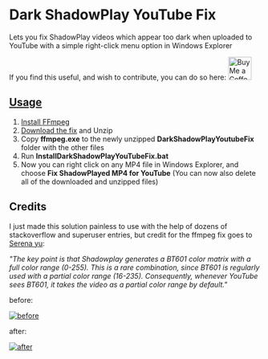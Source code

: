 # Dark ShadowPlay YouTube Fix
Lets you fix ShadowPlay videos which appear too dark when uploaded to YouTube with a simple right-click menu option in Windows Explorer

If you find this useful, and wish to contribute, you can do so here:
<a href='https://ko-fi.com/lucidskofi' target='_blank'><img height='35' style='border:0px;height:46px;' src='https://az743702.vo.msecnd.net/cdn/kofi3.png?v=0' border='0' alt='Buy Me a Coffee at ko-fi.com' />


## Usage
1. Install [FFmpeg](https://ffmpeg.org/)
2. [Download the fix](https://github.com/lucids-git-goods/DarkShadowPlayYouTubeFix/raw/main/release/DarkShadowPlayYoutubeFix.zip) and Unzip 
3. Copy **ffmpeg.exe** to the newly unzipped **DarkShadowPlayYoutubeFix** folder with the other files
4. Run **InstallDarkShadowPlayYouTubeFix.bat**
5. Now you can right click on any MP4 file in Windows Explorer, and choose **Fix ShadowPlayed MP4 for YouTube** (You can now also delete all of the downloaded and unzipped files)

## Credits
I just made this solution painless to use with the help of dozens of stackoverflow and superuser entries, but
credit for the ffmpeg fix goes to [Serena yu](https://support.google.com/youtube/thread/72273567?hl=en&msgid=79743480):


*"The key point is that Shadowplay generates a BT601 color matrix with a _full_ color range (0-255). This is a rare combination, since BT601 is regularly used with a _partial_ color range (16-235). Consequently, whenever YouTube sees BT601, it takes the video as a partial color range by default."*





before:

[![before](https://img.youtube.com/vi/KQZ4PNnO8Jg/0.jpg)](https://www.youtube.com/watch?v=KQZ4PNnO8Jg)


after:

[![after](https://img.youtube.com/vi/58Km9gj0xFo/0.jpg)](https://www.youtube.com/watch?v=58Km9gj0xFo)








